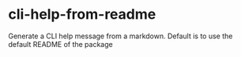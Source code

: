 # cli-help-from-readme
Generate a CLI help message from a markdown. Default is to use the default README of the package
